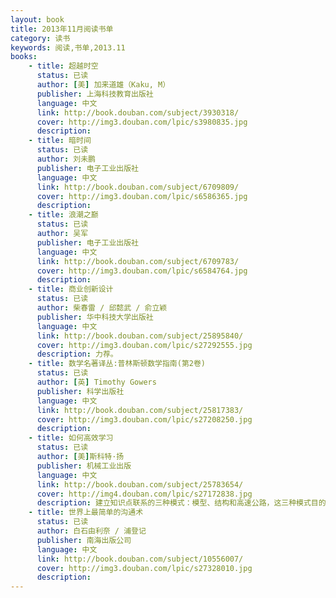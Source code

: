 ```yaml
---
layout: book
title: 2013年11月阅读书单
category: 读书
keywords: 阅读,书单,2013.11
books: 
    - title: 超越时空
      status: 已读
      author: [美] 加来道雄（Kaku, M）
      publisher: 上海科技教育出版社
      language: 中文
      link: http://book.douban.com/subject/3930318/
      cover: http://img3.douban.com/lpic/s3980835.jpg
      description: 
    - title: 暗时间
      status: 已读
      author: 刘未鹏
      publisher: 电子工业出版社
      language: 中文
      link: http://book.douban.com/subject/6709809/
      cover: http://img3.douban.com/lpic/s6586365.jpg
      description: 
    - title: 浪潮之巅
      status: 已读
      author: 吴军
      publisher: 电子工业出版社
      language: 中文
      link: http://book.douban.com/subject/6709783/
      cover: http://img3.douban.com/lpic/s6584764.jpg
      description:
    - title: 商业创新设计
      status: 已读
      author: 柴春雷 / 邱懿武 / 俞立颖 
      publisher: 华中科技大学出版社
      language: 中文
      link: http://book.douban.com/subject/25895840/
      cover: http://img3.douban.com/lpic/s27292555.jpg
      description: 力荐。
    - title: 数学名著译丛:普林斯顿数学指南(第2卷)
      status: 已读
      author: [英] Timothy Gowers 
      publisher: 科学出版社
      language: 中文
      link: http://book.douban.com/subject/25817383/
      cover: http://img3.douban.com/lpic/s27208250.jpg
      description:
    - title: 如何高效学习
      status: 已读
      author: [美]斯科特·扬 
      publisher: 机械工业出版
      language: 中文
      link: http://book.douban.com/subject/25783654/
      cover: http://img4.douban.com/lpic/s27172838.jpg
      description: 建立知识点联系的三种模式：模型、结构和高速公路，这三种模式目的在于将零散的随意、观点、过程、具体和抽象信息整合，所运用的手段即快速阅读、笔记流、比喻法、图表法、联想法、挂钩法等，这些方法的实质在于将信息内化个人的心智。
    - title: 世界上最简单的沟通术
      status: 已读
      author: 白石由利奈 / 浦登记 
      publisher: 南海出版公司
      language: 中文
      link: http://book.douban.com/subject/10556007/
      cover: http://img3.douban.com/lpic/s27328010.jpg
      description: 
---
```

